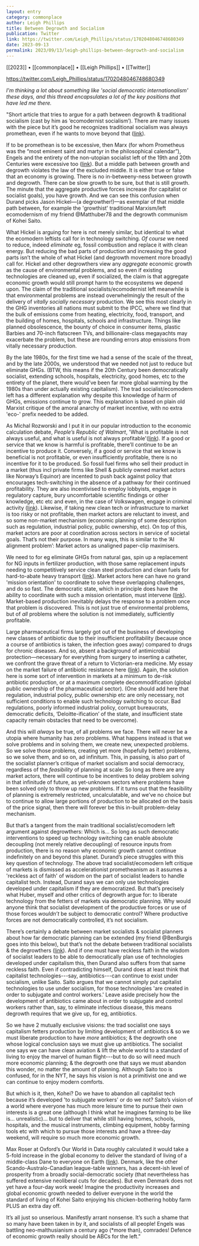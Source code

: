 ```yaml
---
layout: entry
category: commonplace
author: Leigh Phillips
title: Between Degrowth and Socialism
publication: Twitter
link: https://twitter.com/Leigh_Phillips/status/1702048046748680349
date: 2023-09-13
permalink: 2023/09/13/leigh-phillips-between-degrowth-and-socialism
---
```


[[2023]] • [[commonplace]] • [[Leigh Phillips]] • [[Twitter]]

https://twitter.com/Leigh_Phillips/status/1702048046748680349

*I'm thinking a lot about something like 'social democratic internationalism' these days, and this thread encapsulates a lot of the key positions that have led me there.*

"Short article that tries to argue for a path between degrowth & traditional socialism (cast by him as ‘ecomodernist socialism’). There are many issues with the piece but it’s good he recognizes traditional socialism was always promethean, even if he wants to move beyond that ([link](https://newleftreview.org/sidecar/posts/living-together)).

If to be promethean is to be excessive, then Marx (for whom Prometheus was the “most eminent saint and martyr in the philosophical calendar”), Engels and the entirety of the non-utopian socialist left of the 19th and 20th Centuries were excessive too ([link](https://www.marxists.org/archive/marx/works/1848/communist-manifesto/ch01.htm)). But a middle path between growth and degrowth violates the law of the excluded middle. It is either true or false that an economy is growing. There is no in-betweeny-ness between growth and degrowth. There can be slow growth to be sure, but that is still growth. The minute that the aggregate productive forces increase (for capitalist or socialist goals), you have growth. And we can see this confusion when Durand picks Jason Hickel—(a degrowther!)—as exemplar of that middle path between, for example the 'growthist' traditional Marxism/left ecomodernism of my friend @Matthuber78 and the degrowth communism of Kohei Saito.

What Hickel is arguing for here is not merely similar, but identical to what the ecomodern leftists call for in technology switching. *Of course* we need to reduce, indeed *eliminate* eg, fossil combustion and replace it with clean energy. But reducing the bad parts of production and increasing the good parts isn’t the whole of what Hickel (and degrowth movement more broadly) call for. Hickel and other degrowthers view any *aggregate* economic growth as the cause of environmental problems, and so even if existing technologies are cleaned up, even if socialized, the claim is that aggregate economic growth would still prompt harm to the ecosystems we depend upon. The claim of the traditional socialists/ecomodernist left meanwhile is that environmental problems are instead overwhelmingly the result of the delivery of *vitally socially necessary* production. We see this most clearly in the GHG inventories all nations must submit to the IPCC, where we find that the bulk of emissions come from heating, electricity, food, transport, and the building of homes, hospitals, schools and infrastructure. Things like planned obsolescence, the bounty of choice in consumer items, plastic Barbies and 70-inch flatscreen TVs, and billionaire-class megayachts may exacerbate the problem, but these are rounding errors atop emissions from vitally necessary production.

By the late 1980s, for the first time we had a sense of the scale of the threat, and by the late 2000s, we understood that we needed not just to reduce but eliminate GHGs. (BTW, this means if the 20th Century been democratically socialist, extending schools, hospitals, electricity, good homes, etc to the entirety of the planet, there would’ve been far more global warming by the 1980s than under actually existing capitalism). The trad socialist/ecomodern left has a different explanation why despite this knowledge of harm of GHGs, emissions continue to grow. This explanation is based on plain old Marxist critique of the amoral anarchy of market incentive, with no extra 'eco-' prefix needed to be added.

As Michal Rozworski and I put it in our popular introduction to the economic calculation debate, *People’s Republic of Walmart*, 'What is profitable is not always useful, and what is useful is not always profitable'([link](https://jacobin.com/2017/08/planning-the-good-anthropocene)). If a good or service that we know is harmful is profitable, there’ll continue to be an incentive to produce it. Conversely, if a good or service that we know is beneficial is not profitable, or even insufficiently profitable, there is no incentive for it to be produced. So fossil fuel firms who sell their product in a market (thus incl private firms like Shell & publicly owned market actors like Norway’s Equinor) are incented to push back against policy that encourages tech-switching in the absence of a pathway for their continued profitability. They are also incentivised to employ lobbyists, engage in regulatory capture, bury uncomfortable scientific findings or other knowledge, etc etc and even, in the case of Volkswagen, engage in criminal activity ([link](https://www.bbc.com/news/business-34324772)). Likewise, if taking new clean tech or infrastructure to market is too risky or not profitable, then market actors are reluctant to invest, and so some non-market mechanism (economic planning of some description such as regulation, industrial policy, public ownership, etc). On top of this, market actors are poor at coordination across sectors in service of societal goals. That’s not their purpose. In many ways, this is similar to the ‘AI alignment problem’: Market actors as unaligned paper-clip maximisers.

We need to for eg eliminate GHGs from natural gas, spin up a replacement for NG inputs in fertilizer production, with those same replacement inputs needing to competitively service clean steel production and clean fuels for hard-to-abate heavy transport ([link](https://www.ft.com/content/54237547-4e83-471c-8dd1-8a8dcebc0382)). Market actors here can have no grand 'mission orientation' to coordinate to solve these overlapping challenges, and do so fast.  The democratic state, which in principle does have the ability to coordinate with such a mission orientation, must intervene ([link](https://oecd.org/naec/NAEC_Mazzucato.pdf)). Market-based production inevitably delays the response to a problem once that problem is discovered. This is not just true of environmental problems, but of *all* problems where the solution is not immediately, sufficiently profitable.

Large pharmaceutical firms largely got out of the business of developing new classes of antibiotic due to their insufficient profitability (because once a course of antibiotics is taken, the infection goes away) compared to drugs for chronic diseases. And so, absent a background of antimicrobial protection—necessary for everything from surgery to inserting a catheter, we confront the grave threat of a return to Victorian-era medicine. My essay on the market failure of antibiotic resistance here ([link](https://jacobin.com/2020/04/socialize-big-pharma-antibiotics-artificial-intelligence)). Again, the solution here is some sort of intervention in markets at a minimum to de-risk antibiotic production, or at a maximum complete decommodification (global public ownership of the pharmaceutical sector). (One should add here that regulation, industrial policy, public ownership etc are only necessary, not sufficient conditions to enable such technology switching to occur. Bad regulations, poorly informed industrial policy, corrupt bureaucrats, democratic deficits, ‘Deloitte-ification’ of the state, and insufficient state capacity remain obstacles that need to be overcome).

And this will *always* be true, of all problems we face. There will never be a utopia where humanity has zero problems. What happens instead is that we solve problems and in solving them, we create new, unexpected problems. So we solve those problems, creating yet more (hopefully better) problems, so we solve them, and so on, ad infinitum. This, in passing, is also part of the socialist planner’s critique of market socialism and social democracy, regardless of the *feasibility* of planning at scale: So long as there are any market actors, there will continue to be incentives to delay problem solving in that infinitude of future, as yet-unknown sectors where problems have been solved only to throw up new problems. If it turns out that the feasibility of planning is extremely restricted, uncalculatable, and we’ve no choice but to continue to allow large portions of production to be allocated on the basis of the price signal, then there will forever be this in-built problem-delay mechanism.

But that’s a tangent from the main traditional socialist/ecomodern left argument against degrowthers: Which is… So long as such democratic interventions to speed up technology switching can enable absolute decoupling (not merely relative decoupling) of resource inputs from production, there is no reason why economic growth cannot continue indefinitely on and beyond this planet. Durand’s piece struggles with this key question of technology. The above trad socialist/ecomodern left critique of markets is dismissed as accelerationist prometheanism as it assumes a 'reckless act of faith' of wisdom on the part of socialist leaders to handle capitalist tech. Instead, Durand says we can only use technologies developed under capitalism if they are democratized. But that’s precisely what Huber, myself and other critics of degrowth argue for: to liberate technology from the fetters of markets via democratic planning. Why would anyone think that socialist development of the productive forces or use of those forces *wouldn’t* be subject to democratic control? Where productive forces are not democratically controlled, it’s not socialism.

There’s certainly a debate between market socialists & socialist planners about how far democratic planning can be extended (my friend @BenBurgis goes into this below), but that’s not the debate between traditional socialists & the degrowthers ([link](https://jacobin.com/2020/05/capitalism-socialism-cooperatives-market-nhs-democracy)). And if one must have reckless faith in the wisdom of socialist leaders to be able to democratically plan use of technologies developed under capitalism this, then Durand also suffers from that same reckless faith. Even if contradicting himself, Durand does at least think that capitalist technologies---say, antibiotics---can continue to exist under socialism, unlike Saito. Saito argues that we cannot simply put capitalist technologies to use under socialism, for those technologies 'are created in order to subjugate and control workers.' Leave aside precisely how the development of antibiotics came about in order to subjugate and control workers rather than, say, to eliminate infectious disease, this means degrowth requires that we give up, for eg, antibiotics.

So we have 2 mutually exclusive visions: the trad socialist one says capitalism fetters production by limiting development of antibiotics & so we must liberate production to have *more* antibiotics; & the degrowth one whose logical conclusion says we must give up antibiotics. The socialist one says we can have clean aviation & lift the whole world to a standard of living to enjoy the marvel of human flight---but to do so will need much more economic planning; & the degrowth one that says we must abandon this wonder, no matter the amount of planning. Although Saito too is confused, for in the NYT, he says his vision is not a primitivist one and we can continue to enjoy modern comforts.

But which is it, then, Kohei? Do we have to abandon all capitalist tech because it’s developed 'to subjugate workers' or do we not? Saito’s vision of a world where everyone has much more leisure time to pursue their own interests is a great one (although I think what he imagines farming to be like is… unrealistic)… but to deliver that while still having homes, schools, hospitals, and the musical instruments, climbing equipment, hobby farming tools etc with which to pursue those interests and have a three-day weekend, will require so much more economic growth.

Max Roser at Oxford’s Our World in Data roughly calculated it would take a 5-fold increase in the global economy to deliver the standard of living of a middle-class Dane to everyone on Earth ([link](https://ourworldindata.org/poverty-minimum-growth-needed)). Denmark, like the other Scando-Australo-Canadian league-table winners, has a decent-ish level of prosperity from a broadly social-democratic society (that nevertheless has suffered extensive neoliberal cuts for decades). But even Denmark does not yet have a four-day work week! Imagine the productivity increases and global economic growth needed to deliver everyone in the world the standard of living of Kohei Saito enjoying his chicken-bothering hobby farm PLUS an extra day off.

It’s all just so unserious. Manifestly arrant nonsense. It’s such a shame that so many have been taken in by it, and socialists of all people! Engels was battling neo-malthusianism a century ago (*more than), comrades! Defence of economic growth really should be ABCs for the left."

